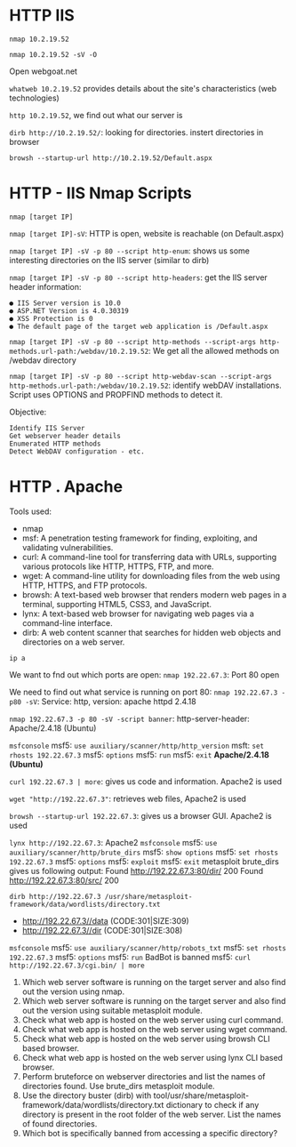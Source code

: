 # HTTP IIS

`nmap 10.2.19.52`

`nmap 10.2.19.52 -sV -O`

Open webgoat.net

`whatweb 10.2.19.52` provides details about the site's characteristics (web technologies)

`http 10.2.19.52`, we find out what our server is

`dirb http://10.2.19.52/`: looking for directories. instert directories in browser

`browsh --startup-url http://10.2.19.52/Default.aspx`


# HTTP - IIS Nmap Scripts

`nmap [target IP]`

`nmap [target IP]-sV`: HTTP is open, website is reachable (on Default.aspx)

`nmap [target IP] -sV -p 80 --script http-enum`: shows us some interesting directories on the IIS server (similar to dirb)

`nmap [target IP] -sV -p 80 --script http-headers`: get the IIS server header information:

    ● IIS Server version is 10.0
    ● ASP.NET Version is 4.0.30319
    ● XSS Protection is 0
    ● The default page of the target web application is /Default.aspx
    
`nmap [target IP] -sV -p 80 --script http-methods --script-args http-methods.url-path:/webdav/10.2.19.52`: We get all the allowed methods on /webdav directory

`nmap [target IP] -sV -p 80 --script http-webdav-scan --script-args http-methods.url-path:/webdav/10.2.19.52`: identify webDAV installations. Script uses OPTIONS and PROPFIND methods to detect it.


Objective: 

    Identify IIS Server
    Get webserver header details
    Enumerated HTTP methods
    Detect WebDAV configuration - etc.

# HTTP . Apache

Tools used:
- nmap
- msf:     A penetration testing framework for finding, exploiting, and validating vulnerabilities.
- curl:    A command-line tool for transferring data with URLs, supporting various protocols like HTTP, HTTPS, FTP, and more.
- wget:    A command-line utility for downloading files from the web using HTTP, HTTPS, and FTP protocols.
- browsh:  A text-based web browser that renders modern web pages in a terminal, supporting HTML5, CSS3, and JavaScript.
- lynx:    A text-based web browser for navigating web pages via a command-line interface.
- dirb:    A web content scanner that searches for hidden web objects and directories on a web server.

`ip a`

We want to fnd out which ports are open:
`nmap 192.22.67.3`: Port 80 open

We need to find out what service is running on port 80:
`nmap 192.22.67.3 -p80 -sV`: Service: http, version: apache httpd 2.4.18

`nmap 192.22.67.3 -p 80 -sV -script banner`: http-server-header: Apache/2.4.18 (Ubuntu)

`msfconsole`
    msf5: `use auxiliary/scanner/http/http_version`
    msft: `set rhosts 192.22.67.3`
    msf5: `options`
    msf5: `run`
    msf5: `exit`
    **Apache/2.4.18 (Ubuntu)**

`curl 192.22.67.3 | more`: gives us code and information. Apache2 is used 

`wget "http://192.22.67.3"`: retrieves web files, Apache2 is used

`browsh --startup-url 192.22.67.3`: gives us a browser GUI. Apache2 is used

`lynx http://192.22.67.3`: Apache2
`msfconsole`
    msf5: `use auxiliary/scanner/http/brute_dirs`
    msf5: `show options`
    msf5: `set rhosts 192.22.67.3`
    msf5: `options`
    msf5: `exploit`
    msf5: `exit`
metasploit brute_dirs gives us following output:
Found http://192.22.67.3:80/dir/ 200
Found http://192.22.67.3:80/src/ 200

`dirb http://192.22.67.3 /usr/share/metasploit-framework/data/wordlists/directory.txt`
+ http://192.22.67.3//data (CODE:301|SIZE:309)           
+ http://192.22.67.3//dir (CODE:301|SIZE:308)

`msfconsole`
    msf5: `use auxiliary/scanner/http/robots_txt`
    msf5: `set rhosts 192.22.67.3`
    msf5: `options`
    msf5: `run`
BadBot is banned
    msf5: `curl http://192.22.67.3/cgi.bin/ | more`

1. Which web server software is running on the target server and also find out the version using nmap.
2. Which web server software is running on the target server and also find out the version using suitable metasploit module.
3. Check what web app is hosted on the web server using curl command.
4. Check what web app is hosted on the web server using wget command.
5. Check what web app is hosted on the web server using browsh CLI based browser.
6. Check what web app is hosted on the web server using lynx CLI based browser.
7. Perform bruteforce on webserver directories and list the names of directories found. Use brute_dirs metasploit module.
8. Use the directory buster (dirb) with tool/usr/share/metasploit-framework/data/wordlists/directory.txt dictionary to check if any directory is present in the root folder of the web server. List the names of found directories.
9. Which bot is specifically banned from accessing a specific directory?





